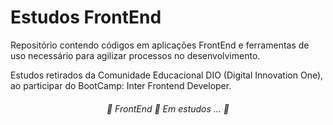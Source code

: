 # Estudos FrontEnd

<p> Repositório contendo códigos em aplicações FrontEnd e ferramentas de uso necessário para agilizar processos no desenvolvimento. </p> 
<p>Estudos retirados da Comunidade Educacional DIO (Digital Innovation One), ao participar do BootCamp: Inter Frontend Developer. 
</p>
<h6 align="center"> 
	🚧  FrontEnd 🚀 Em estudos ...  🚧
</h6>
